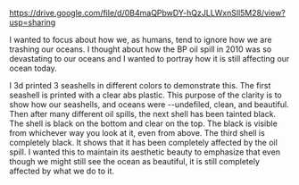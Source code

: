 https://drive.google.com/file/d/0B4maQPbwDY-hQzJLLWxnSll5M28/view?usp=sharing


I wanted to focus about how we, as humans, tend to ignore how we are trashing our oceans. I thought about how the BP oil spill in 2010 was so devastating to our oceans and I wanted to portray how it is still affecting our ocean today. 

I 3d printed 3 seashells in different colors to demonstrate this. The first seashell is printed with a clear abs plastic. This purpose of the clarity is to show how our seashells, and oceans were --undefiled, clean, and beautiful. Then after many different oil spills, the next shell has been tainted black. The shell is black on the bottom and clear on the top. The black is visible from whichever way you look at it, even from above. The third shell is completely black. It shows that it has been completely affected by the oil spill. I wanted this to maintain its aesthetic beauty to emphasize that even though we might still see the ocean as beautiful, it is still completely affected by what we do to it. 
